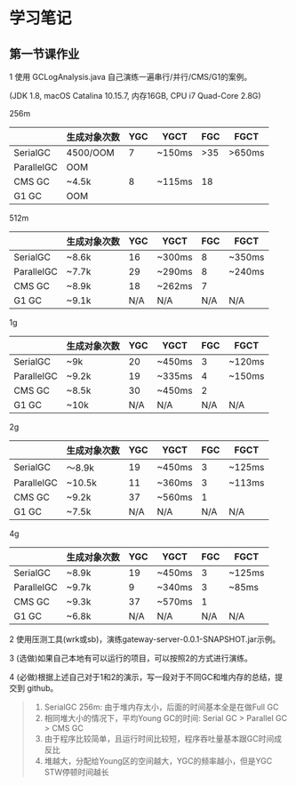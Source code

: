 # 学习笔记

## 第一节课作业

1 使用 GCLogAnalysis.java 自己演练一遍串行/并行/CMS/G1的案例。 

(JDK 1.8, macOS Catalina 10.15.7, 内存16GB, CPU i7 Quad-Core 2.8G)

256m

| | 生成对象次数 | YGC | YGCT | FGC | FGCT |
| --- | --- | --- | --- | --- | --- |
| SerialGC | 4500/OOM | 7 | ~150ms | >35 | >650ms |
| ParallelGC | OOM | | | | |
| CMS GC | ~4.5k | 8 | ~115ms | 18 | |
| G1 GC | OOM | | | | |


512m

| | 生成对象次数 | YGC | YGCT | FGC | FGCT |
| --- | --- | --- | --- | --- | --- |
| SerialGC | ~8.6k | 16 | ~300ms | 8 | ~350ms |
| ParallelGC | ~7.7k | 29 | ~290ms | 8 | ~240ms |
| CMS GC | ~8.9k | 18 | ~262ms | 7 | |
| G1 GC | ~9.1k | N/A | N/A | N/A | N/A |


1g

| | 生成对象次数 | YGC | YGCT | FGC | FGCT |
| --- | --- | --- | --- | --- | --- |
| SerialGC | ~9k | 20 | ~450ms | 3 | ~120ms |
| ParallelGC | ~9.2k | 19 | ~335ms | 4 | ~150ms |
| CMS GC | ~8.5k | 30 | ~450ms | 2 | |
| G1 GC | ~10k | N/A | N/A | N/A | N/A |


2g

| | 生成对象次数 | YGC | YGCT | FGC | FGCT |
| --- | --- | --- | --- | --- | --- |
| SerialGC | ～8.9k | 19 | ~450ms | 3 | ~125ms |
| ParallelGC | ~10.5k | 11 | ~360ms | 3 | ~113ms |
| CMS GC | ~9.2k | 37 | ~560ms | 1 | |
| G1 GC | ~7.5k | N/A | N/A | N/A | N/A |


4g

| | 生成对象次数 | YGC | YGCT | FGC | FGCT |
| --- | --- | --- | --- | --- | --- |
| SerialGC | ~8.9k | 19 | ~450ms | 3 | ~125ms |
| ParallelGC | ~9.7k | 9 | ~340ms | 3 | ~85ms |
| CMS GC | ~9.3k | 37 | ~570ms | 1 | |
| G1 GC | ~6.8k | N/A | N/A | N/A | N/A |


2 使用压测工具(wrk或sb)，演练gateway-server-0.0.1-SNAPSHOT.jar示例。 

3 (选做)如果自己本地有可以运行的项目，可以按照2的方式进行演练。

4 (必做)根据上述自己对于1和2的演示，写一段对于不同GC和堆内存的总结，提交到 github。

> 1) SerialGC 256m: 由于堆内存太小，后面的时间基本全是在做Full GC
> 2) 相同堆大小的情况下，平均Young GC的时间: Serial GC > Parallel GC > CMS GC
> 3) 由于程序比较简单，且运行时间比较短，程序吞吐量基本跟GC时间成反比
> 4) 堆越大，分配给Young区的空间越大，YGC的频率越小，但是YGC STW停顿时间越长



